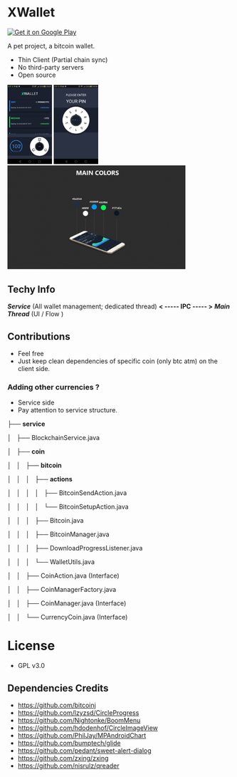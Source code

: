 # **XWallet**

<a href='https://play.google.com/store/apps/details?id=com.bytetobyte.xwallet&hl=en&pcampaignid=MKT-Other-global-all-co-prtnr-py-PartBadge-Mar2515-1'><img alt='Get it on Google Play' src='https://play.google.com/intl/en_us/badges/images/generic/en_badge_web_generic.png' width="200"/></a>

A pet project, a bitcoin wallet.

- Thin Client (Partial chain sync)
- No third-party servers
- Open source


<img src="https://raw.githubusercontent.com/ehanoc/xwallet/master/promos/tx_screenshot.png" width="100">

<img src="https://raw.githubusercontent.com/ehanoc/xwallet/master/promos/lock_screenshot.png" width="100">

<img src="https://raw.githubusercontent.com/ehanoc/xwallet/master/promos/color_scheme.png" width="400">

## **Techy Info**

_**Service**_ (All wallet management; dedicated thread) **< ----- IPC  ----- >** _**Main Thread**_ (UI / Flow ) 

## Contributions

 - Feel free
 - Just keep clean dependencies of specific coin (only btc atm) on the client side.
 
### Adding other currencies ? 

- Service side
- Pay attention to service structure.

├── **service**

│   ├── BlockchainService.java

│   ├── **coin**

│   │   ├── **bitcoin**

│   │   │   ├── **actions**

│   │   │   │   ├── BitcoinSendAction.java

│   │   │   │   └── BitcoinSetupAction.java

│   │   │   ├── Bitcoin.java

│   │   │   ├── BitcoinManager.java

│   │   │   ├── DownloadProgressListener.java

│   │   │   └── WalletUtils.java

│   │   ├── CoinAction.java (Interface)

│   │   ├── CoinManagerFactory.java

│   │   ├── CoinManager.java (Interface)

│   │   └── CurrencyCoin.java (Interface)


# License

- GPL v3.0

## Dependencies Credits 

- https://github.com/bitcoinj
- https://github.com/lzyzsd/CircleProgress
- https://github.com/Nightonke/BoomMenu
- https://github.com/hdodenhof/CircleImageView
- https://github.com/PhilJay/MPAndroidChart
- https://github.com/bumptech/glide
- https://github.com/pedant/sweet-alert-dialog
- https://github.com/zxing/zxing
- https://github.com/nisrulz/qreader
